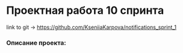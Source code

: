 # Проектная работа 10 спринта
link to git -> https://github.com/KseniiaKarpova/notifications_sprint_1


### Описание проекта:

